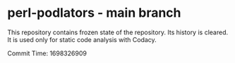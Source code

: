 # perl-podlators - main branch

This repository contains frozen state of the repository.
Its history is cleared. It is used only for static code
analysis with Codacy.

Commit Time: 1698326909